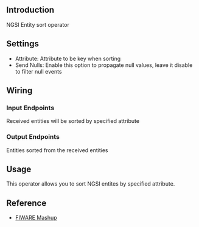 ## Introduction

NGSI Entity sort operator

## Settings

-   Attribute: Attribute to be key when sorting
-   Send Nulls: Enable this option to propagate null values, leave it disable to filter null events

## Wiring

### Input Endpoints

Received entities will be sorted by specified attribute

### Output Endpoints

Entities sorted from the received entities

## Usage

This operator allows you to sort NGSI entites by specified attribute.

## Reference

- [FIWARE Mashup](https://mashup.lab.fiware.org/)

